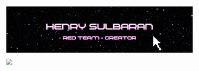 ![](https://github.com/sularhen/sularhen/blob/main/GitBanner.gif)

![](https://github.com/sularhen/sularhen/blob/main/BannerReadMe.gif)
